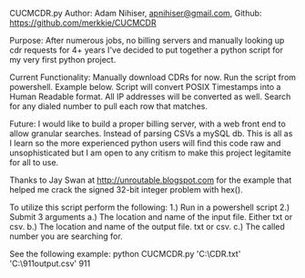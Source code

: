 CUCMCDR.py
Author: Adam Nihiser, apnihiser@gmail.com, Github: https://github.com/merkkie/CUCMCDR

Purpose: After numerous jobs, no billing servers and manually looking up cdr requests
for 4+ years I've decided to put together a python script for my very first python
project.

Current Functionality: Manually download CDRs for now. Run the script from powershell.
Example below. Script will convert POSIX Timestamps into a Human Readable format. All
IP addresses will be converted as well. Search for any dialed number to pull each 
row that matches.

Future: I would like to build a proper billing server, with a web front end to allow
granular searches. Instead of parsing CSVs a mySQL db. This is all as I learn so
the more experienced python users will find this code raw and unsophisticated but I am
open to any critism to make this project legitamite for all to use.

Thanks to Jay Swan at http://unroutable.blogspot.com for the example that helped
me crack the signed 32-bit integer problem with hex().

To utilize this script perform the following:
1.) Run in a powershell script
2.) Submit 3 arguments
    a.) The location and name of the input file. Either txt or csv.
    b.) The location and name of the output file. txt or csv.
    c.) The called number you are searching for.

See the following example:
python CUCMCDR.py 'C:\CDR.txt' 'C:\911output.csv' 911
